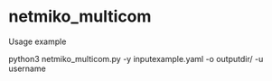 # netmiko_multicom


Usage example

python3 netmiko_multicom.py -y inputexample.yaml -o outputdir/ -u username
